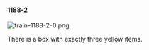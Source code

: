 #### 1188-2
![train-1188-2-0.png](https://github.com/lil-lab/nlvr/raw/master/nlvr/train/images/46/train-1188-2-0.png "train-1188-2-0.png")

There is a box with exactly three yellow items.